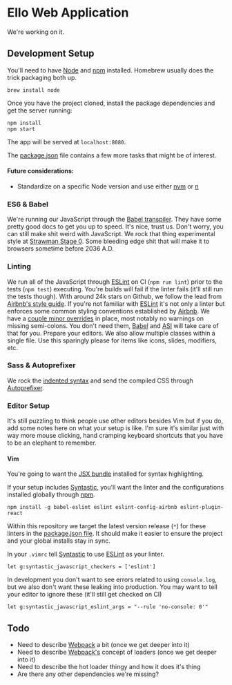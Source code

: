 # Ello Web Application

We're working on it.


## Development Setup

You'll need to have [Node][node] and [npm][npm] installed. Homebrew
usually does the trick packaging both up.

```
brew install node
```

Once you have the project cloned, install the package dependencies and get the
server running:

```
npm install
npm start
```

The app will be served at `localhost:8080`.

The [package.json][package] file contains a few more tasks that might be
of interest.


#### Future considerations:
- Standardize on a specific Node version and use either [nvm](https://github.com/creationix/nvm) or [n](https://github.com/tj/n)


### ES6 & Babel
We're running our JavaScript through the [Babel transpiler][babel]. They have
some pretty good docs to get you up to speed. It's nice, trust us. Don't worry,
you can still make shit weird with JavaScript. We rock that thing experimental
style at [Strawman Stage 0](http://babeljs.io/docs/usage/experimental/). Some
bleeding edge shit that will make it to browsers sometime before 2036 A.D.


### Linting
We run all of the JavaScript through [ESLint][eslint] on CI (`npm run lint`)
prior to the tests (`npm test`) executing. You're builds will fail if the linter
fails (it'll still run the tests though). With around 24k stars on Github, we
follow the lead from [Airbnb's style guide][airbnb]. If you're not familiar with
[ESLint][eslint] it's not only a linter but enforces some common styling
conventions established by [Airbnb][airbnb]. We have a [couple minor
overrides](./.eslintrc) in place, most notably no warnings on missing
semi-colons. You don't need them, [Babel][babel] and
[ASI](http://eslint.org/docs/rules/semi) will take care of that for you. Prepare
your editors. We also allow multiple classes within a single file. Use this
sparingly please for items like icons, slides, modifiers, etc.


### Sass & Autoprefixer
We rock the [indented
syntax](http://sass-lang.com/documentation/file.INDENTED_SYNTAX.html) and send
the compiled CSS through [Autoprefixer][autoprefixer].


### Editor Setup
It's still puzzling to think people use other editors besides Vim but if you do,
add some notes here on what your setup is like. I'm sure it's similar just with
way more mouse clicking, hand cramping keyboard shortcuts that you have to be an
elephant to remember.


#### Vim

You're going to want the [JSX bundle][vimjsx] installed for syntax highlighting.

If your setup includes [Syntastic][syntastic], you'll want the linter and
the configurations installed globally through [npm][npm]. 

```
npm install -g babel-eslint eslint eslint-config-airbnb eslint-plugin-react
```

Within this repository we target the latest version release (`*`) for these
linters in the [package.json file][package]. It should make it easier to ensure
the project and your global installs stay in sync.


In your `.vimrc` tell [Syntastic][syntastic] to use [ESLint][eslint] as your
linter.

```vim
let g:syntastic_javascript_checkers = ['eslint']
```

In development you don't want to see errors related to using
`console.log`, but we also don't want these leaking into production. You may
want to tell your editor to ignore these (it'll still get checked on CI)

```vim
let g:syntastic_javascript_eslint_args = "--rule 'no-console: 0'"
```


## Todo
- Need to describe [Webpack][webpack] a bit (once we get deeper into it)
- Need to describe [Webpack's][webpack] concept of loaders (once we get deeper into it)
- Need to describe the hot loader thingy and how it does it's thing
- Are there any other dependencies we're missing? 


<!-- Markdown links -->
[npm]: https://www.npmjs.com
[node]: https://nodejs.
[babel]: https://babeljs.io
[eslint]: http://eslint.org
[airbnb]: https://github.com/airbnb/javascript
[autoprefixer]: https://github.com/postcss/autoprefixer
[vimjsx]: https://github.com/mxw/vim-jsx
[syntastic]: https://github.com/scrooloose/syntastic
[package]: ./package.json
[webpack]: http://webpack.github.io

